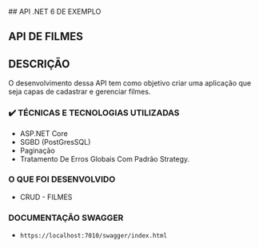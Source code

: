 ﻿﻿## API .NET 6 DE EXEMPLO

## API DE FILMES

## DESCRIÇÃO
O desenvolvimento dessa API tem como objetivo criar uma aplicação que seja capas de cadastrar e gerenciar filmes.

### ✔️ TÉCNICAS E TECNOLOGIAS UTILIZADAS
- ASP.NET Core
- SGBD (PostGresSQL)
- Paginação
- Tratamento De Erros Globais Com Padrão Strategy.


### O QUE FOI DESENVOLVIDO
- CRUD - FILMES

### DOCUMENTAÇÃO SWAGGER
- `https://localhost:7010/swagger/index.html`

